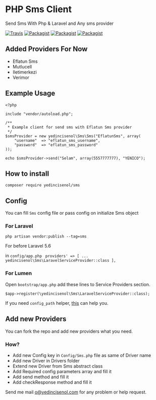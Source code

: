 # PHP Sms Client

Send Sms With Php & Laravel and Any sms provider

[![Travis](https://img.shields.io/travis/yedincisenol/sms.svg?style=for-the-badge)]()
[![Packagist](https://img.shields.io/packagist/dt/yedincisenol/sms.svg?style=for-the-badge)]()
[![Packagist](https://img.shields.io/packagist/v/yedincisenol/sms.svg?style=for-the-badge)]()
[![Packagist](https://img.shields.io/packagist/l/yedincisenol/sms?style=for-the-badge)]()

## Added Providers For Now
- Eflatun Sms
- Mutlucell
- Iletimerkezi
- Verimor

## Example Usage

```
<?php

include "vendor/autoload.php";

/**
 * Example client for send sms with Eflatun Sms provider
 */
$smsProvider = new yedincisenol\Sms\Sms("EflatunSms", array(
    "username"  => "eflatun_sms_username",
    "password"  => "eflatun_sms_password"
));

echo $smsProvider->send("Selam", array(5557777777), "YENICO");

```


## How to install

```composer require yedincisenol/sms ```

## Config

You can fill `Sms` config file or pass config on initialize Sms object

### For Laravel

```
php artisan vendor:publish --tag=sms
```

For before Laravel 5.6

in `config/app.php`
`` 
providers' => [
	...
    yedincisenol\Sms\LaravelServiceProvider::class
],
``

### For Lumen
Open `bootstrap/app.php` add these lines to Service Providers section.

```
$app->register(\yedincisenol\Sms\LaravelServiceProvider::class);
```

If you need `config_path` helper, [this](https://gist.github.com/mabasic/21d13eab12462e596120) can help you.

## Add new Providers

You can fork the repo and add new providers what you need.

### How?

- Add new Config key in `Config/Sms.php` file as same of Driver name
- Add new Driver in Drivers folder
 - Extend new Driver from Sms abstract class
 - Add Required config parameters array  and fill it
 - Add send method and fill it
 - Add checkResponse method and fill it
 
 
Send me mail <o@yedincisenol.com> for any problem or help request.
